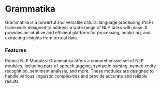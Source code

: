 # Grammatika
Grammatika is a powerful and versatile natural language processing (NLP) framework designed to address a wide range of NLP tasks with ease. It provides an intuitive and efficient platform for processing, analyzing, and extracting insights from textual data.

### Features
Robust NLP Modules: Grammatika offers a comprehensive set of NLP modules, including part-of-speech tagging, syntactic parsing, named entity recognition, sentiment analysis, and more. These modules are designed to handle various linguistic complexities and provide accurate and reliable results.
